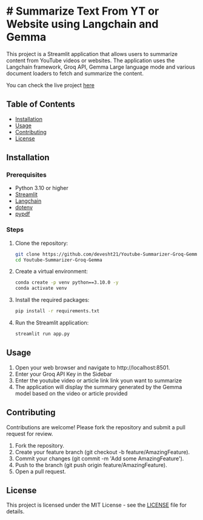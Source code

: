 
# # Summarize Text From YT or Website using Langchain and Gemma

This project is a Streamlit application that allows users to summarize content from YouTube videos or websites. The application uses the Langchain framework, Groq API, Gemma Large language mode and various document loaders to fetch and summarize the content.

You can check the live project [here](https://youtube-summarizer-groq-gemma.streamlit.app/)

## Table of Contents

- [Installation](#installation)
- [Usage](#usage)
- [Contributing](#contributing)
- [License](#license)

## Installation

### Prerequisites

- Python 3.10 or higher
- [Streamlit](https://streamlit.io/)
- [Langchain](https://github.com/hwchase17/langchain)
- [dotenv](https://pypi.org/project/python-dotenv/)
- [pypdf](https://pypi.org/project/pypdf/)

### Steps

1. Clone the repository:

   ```bash
   git clone https://github.com/devesht21/Youtube-Summarizer-Groq-Gemma
   cd Youtube-Summarizer-Groq-Gemma

2. Create a virtual environment:

    ```bash
    conda create -p venv python==3.10.0 -y
    conda activate venv

3. Install the required packages:

    ```bash
    pip install -r requirements.txt


4. Run the Streamlit application:

    ```bash
    streamlit run app.py


## Usage

1. Open your web browser and navigate to http://localhost:8501.
2. Enter your Groq API Key in the Sidebar
3. Enter the youtube video or article link link youn want to summarize
4. The application will display the summary generated by the Gemma model based on the video or article provided

## Contributing

Contributions are welcome! Please fork the repository and submit a pull request for review.

1. Fork the repository.
2. Create your feature branch (git checkout -b feature/AmazingFeature).
3. Commit your changes (git commit -m 'Add some AmazingFeature').
4. Push to the branch (git push origin feature/AmazingFeature).
5. Open a pull request.

## License

This project is licensed under the MIT License - see the [LICENSE](https://choosealicense.com/licenses/mit/) file for details.



